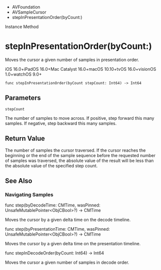 

- AVFoundation
- AVSampleCursor
-  stepInPresentationOrder(byCount:) 

Instance Method

# stepInPresentationOrder(byCount:)

Moves the cursor a given number of samples in presentation order.

iOS 16.0+iPadOS 16.0+Mac Catalyst 16.0+macOS 10.10+tvOS 16.0+visionOS 1.0+watchOS 9.0+

``` source
func stepInPresentationOrder(byCount stepCount: Int64) -> Int64
```

## Parameters 

`stepCount`  

The number of samples to move across. If positive, step forward this many samples. If negative, step backward this many samples.

## Return Value

The number of samples the cursor traversed. If the cursor reaches the beginning or the end of the sample sequence before the requested number of samples was traversed, the absolute value of the result will be less than the absolute value of the specified step count.

## See Also

### Navigating Samples

func step(byDecodeTime: CMTime, wasPinned: UnsafeMutablePointer&lt;ObjCBool>?) -> CMTime

Moves the cursor by a given delta time on the decode timeline.

func step(byPresentationTime: CMTime, wasPinned: UnsafeMutablePointer&lt;ObjCBool>?) -> CMTime

Moves the cursor by a given delta time on the presentation timeline.

func stepInDecodeOrder(byCount: Int64) -> Int64

Moves the cursor a given number of samples in decode order.


